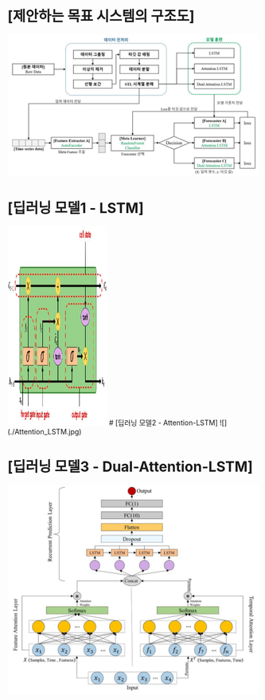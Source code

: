 # [제안하는 목표 시스템의 구조도]
![](./img1.jpg)

# [딥러닝 모델1 - LSTM]
<img src="./LSTM.jpg" width="200" height="400"/>
# [딥러닝 모델2 - Attention-LSTM]
![](./Attention_LSTM.jpg)

# [딥러닝 모델3 - Dual-Attention-LSTM]
![](./Dual_Attention_LSTM.jpg)

